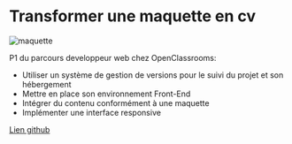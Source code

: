 # Transformer une maquette en cv
![maquette](https://dorotheeoc.github.io/SOUTENANCE%20CV%20MAQUETTE.png)

P1 du parcours developpeur web chez OpenClassrooms:

* Utiliser un système de gestion de versions pour le suivi du projet et son hébergement
* Mettre en place son environnement Front-End
* Intégrer du contenu conformément à une maquette
* Implémenter une interface responsive

[Lien github](https://dorotheeoc.github.io/cvtoweb)
